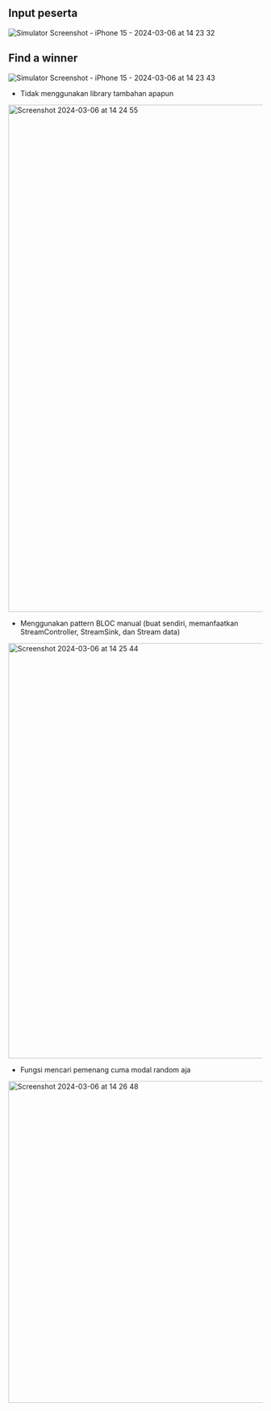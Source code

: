 
## Input peserta
![Simulator Screenshot - iPhone 15 - 2024-03-06 at 14 23 32](https://github.com/nunutech40/project_app_arisan/assets/49187517/92ec2f9b-4003-4496-8780-4a8dcdd1e11b)


## Find a winner
![Simulator Screenshot - iPhone 15 - 2024-03-06 at 14 23 43](https://github.com/nunutech40/project_app_arisan/assets/49187517/6f1ca579-760f-42dd-a01d-43d48afb6147)

* Tidak menggunakan library tambahan apapun
<img width="1004" alt="Screenshot 2024-03-06 at 14 24 55" src="https://github.com/nunutech40/project_app_arisan/assets/49187517/5f40211e-1865-4e01-a558-8cbb8bf8e4fc">

* Menggunakan pattern BLOC manual (buat sendiri, memanfaatkan StreamController, StreamSink, dan Stream data)
<img width="822" alt="Screenshot 2024-03-06 at 14 25 44" src="https://github.com/nunutech40/project_app_arisan/assets/49187517/05431443-af60-4fde-a2f9-1ac1b33b75f1">

* Fungsi mencari pemenang cuma modal random aja
<img width="637" alt="Screenshot 2024-03-06 at 14 26 48" src="https://github.com/nunutech40/project_app_arisan/assets/49187517/b167686e-e225-4841-94cb-b82ddfbe06c3">
